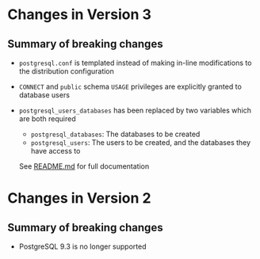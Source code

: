 # Changes in Version 3

## Summary of breaking changes

- `postgresql.conf` is templated instead of making in-line modifications to the distribution configuration
- `CONNECT` and `public` schema `USAGE` privileges are explicitly granted to database users
- `postgresql_users_databases` has been replaced by two variables which are both required
  - `postgresql_databases`: The databases to be created
  - `postgresql_users`: The users to be created, and the databases they have access to

  See [README.md](README.md) for full documentation


# Changes in Version 2

## Summary of breaking changes
- PostgreSQL 9.3 is no longer supported
